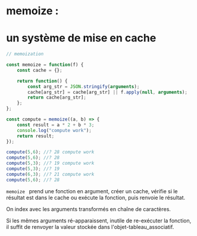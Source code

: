 # memoize : 

# un système de mise en cache

```js
// memoization

const memoize = function(f) {
    const cache = {};

    return function() {
        const arg_str = JSON.stringify(arguments);
        cache[arg_str] = cache[arg_str] || f.apply(null, arguments);
        return cache[arg_str];
    };
};

const compute = memoize((a, b) => {
    const result = a * 2 + b * 3;
    console.log("compute work");
    return result;
});

compute(5,6); //? 28 compute work
compute(5,6); //? 28  
compute(5,3); //? 19 compute work
compute(5,3); //? 19
compute(6,3); //? 21 compute work
compute(5,6); //? 28
```

`memoize ` prend une fonction en argument, créer un cache, vérifie si le résultat est dans le cache ou exécute la fonction, puis renvoie le résultat.

On index avec les arguments transformés en chaîne de caractères.

Si les mêmes arguments ré-apparaissent, inutile de re-exécuter la fonction, il suffit de renvoyer la valeur stockée dans l'objet-tableau_associatif.


